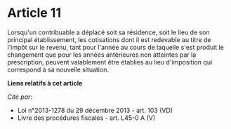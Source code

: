 # Article 11

Lorsqu'un contribuable a déplacé soit sa résidence, soit le lieu de son principal établissement, les cotisations dont il est
redevable au titre de l'impôt sur le revenu, tant pour l'année au cours de laquelle s'est produit le changement que pour les
années antérieures non atteintes par la prescription, peuvent valablement être établies au lieu d'imposition qui correspond à
sa nouvelle situation.

**Liens relatifs à cet article**

_Cité par_:

  - Loi n°2013-1278 du 29 décembre 2013 - art. 103 (VD)
  - Livre des procédures fiscales - art. L45-0 A (V)

